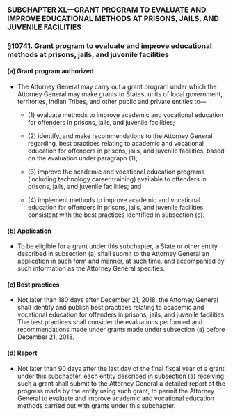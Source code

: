 ### SUBCHAPTER XL—GRANT PROGRAM TO EVALUATE AND IMPROVE EDUCATIONAL METHODS AT PRISONS, JAILS, AND JUVENILE FACILITIES

### §10741. Grant program to evaluate and improve educational methods at prisons, jails, and juvenile facilities
#### (a) Grant program authorized
* The Attorney General may carry out a grant program under which the Attorney General may make grants to States, units of local government, territories, Indian Tribes, and other public and private entities to—

  * (1) evaluate methods to improve academic and vocational education for offenders in prisons, jails, and juvenile facilities;

  * (2) identify, and make recommendations to the Attorney General regarding, best practices relating to academic and vocational education for offenders in prisons, jails, and juvenile facilities, based on the evaluation under paragraph (1);

  * (3) improve the academic and vocational education programs (including technology career training) available to offenders in prisons, jails, and juvenile facilities; and

  * (4) implement methods to improve academic and vocational education for offenders in prisons, jails, and juvenile facilities consistent with the best practices identified in subsection (c).

#### (b) Application
* To be eligible for a grant under this subchapter, a State or other entity described in subsection (a) shall submit to the Attorney General an application in such form and manner, at such time, and accompanied by such information as the Attorney General specifies.

#### (c) Best practices
* Not later than 180 days after December 21, 2018, the Attorney General shall identify and publish best practices relating to academic and vocational education for offenders in prisons, jails, and juvenile facilities. The best practices shall consider the evaluations performed and recommendations made under grants made under subsection (a) before December 21, 2018.

#### (d) Report
* Not later than 90 days after the last day of the final fiscal year of a grant under this subchapter, each entity described in subsection (a) receiving such a grant shall submit to the Attorney General a detailed report of the progress made by the entity using such grant, to permit the Attorney General to evaluate and improve academic and vocational education methods carried out with grants under this subchapter.